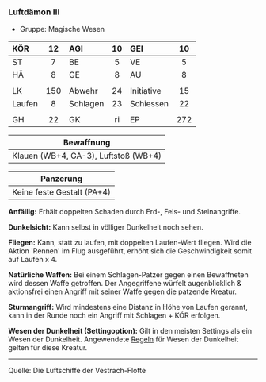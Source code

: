 ### Luftdämon III

- Gruppe: Magische Wesen

| KÖR    | 12  | AGI      | 10  | GEI        | 10  |
| :----- | :-: | :------- | :-: | :--------- | :-: |
| ST     |  7  | BE       |  5  | VE         |  5  |
| HÄ     |  8  | GE       |  8  | AU         |  8  |
|        |     |          |     |            |     |
| LK     | 150 | Abwehr   | 24  | Initiative | 15  |
| Laufen |  8  | Schlagen | 23  | Schiessen  | 22  |
|        |     |          |     |            |     |
| GH     | 22  | GK       | ri  | EP         | 272 |

|              Bewaffnung              |
| :----------------------------------: |
| Klauen (WB+4, GA-3), Luftstoß (WB+4) |

|         Panzerung          |
| :------------------------: |
| Keine feste Gestalt (PA+4) |

**Anfällig:** Erhält doppelten Schaden durch Erd-, Fels- und Steinangriffe.

**Dunkelsicht:** Kann selbst in völliger Dunkelheit noch sehen.

**Fliegen:** Kann, statt zu laufen, mit doppelten Laufen-Wert fliegen. Wird die Aktion 'Rennen' im Flug ausgeführt, erhöht sich die Geschwindigkeit somit auf Laufen x 4.

**Natürliche Waffen:** Bei einem Schlagen-Patzer gegen einen Bewaffneten wird dessen Waffe getroffen. Der Angegriffene würfelt augenblicklich & aktionsfrei einen Angriff mit seiner Waffe gegen die patzende Kreatur.

**Sturmangriff:** Wird mindestens eine Distanz in Höhe von Laufen gerannt, kann in der Runde noch ein Angriff mit Schlagen + KÖR erfolgen.

**Wesen der Dunkelheit (Settingoption):** Gilt in den meisten Settings als ein Wesen der Dunkelheit. Angewendete [Regeln](../../grw/regeln-proben.md) für Wesen der Dunkelheit gelten für diese Kreatur.

---

Quelle: Die Luftschiffe der Vestrach-Flotte
